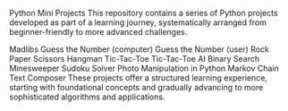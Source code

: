 Python Mini Projects
This repository contains a series of Python projects developed as part of a learning journey, systematically arranged from beginner-friendly to more advanced challenges.

Madlibs
Guess the Number (computer)
Guess the Number (user)
Rock Paper Scissors
Hangman
Tic-Tac-Toe
Tic-Tac-Toe AI
Binary Search
Minesweeper
Sudoku Solver
Photo Manipulation in Python
Markov Chain Text Composer
These projects offer a structured learning experience, starting with foundational concepts and gradually advancing to more sophisticated algorithms and applications.

